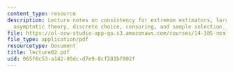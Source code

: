 ```yaml
---
content_type: resource
description: Lecture notes on consistency for extremum estimators, large sample theory,
  asymptotic theory, discrete choice, censoring, and sample selection.
file: https://ol-ocw-studio-app-qa.s3.amazonaws.com/courses/14-385-nonlinear-econometric-analysis-fall-2007/065f6c53a14295dcd7e90cf281bf902f_lecture02.pdf
file_type: application/pdf
resourcetype: Document
title: lecture02.pdf
uid: 065f6c53-a142-95dc-d7e9-0cf281bf902f
---
```

